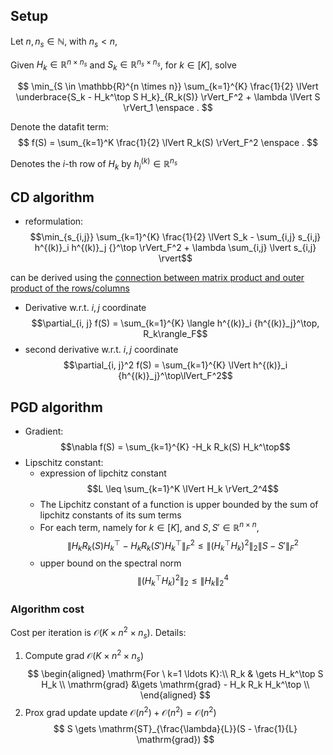 ## Setup

Let $n, n_s \in \mathbb{N}$, with $n_s < n$,

Given $H_k \in \mathbb{R}^{n \times n_s}$ and $S_k \in \mathbb{R}^{n_s \times n_s}$, for $k \in [K]$, solve

$$
\min_{S \in \mathbb{R}^{n \times n}} \sum_{k=1}^{K} \frac{1}{2} \lVert  \underbrace{S_k - H_k^\top S H_k}_{R_k(S)} \rVert_F^2 + \lambda \lVert S \rVert_1
\enspace .
$$

Denote the datafit term:
$$
f(S) = \sum_{k=1}^K \frac{1}{2} \lVert R_k(S) \rVert_F^2
\enspace .
$$

Denotes the $i$-th row of $H_k$ by $h^{(k)}_i \in \mathbb{R}^{n_s}$

## CD algorithm

- reformulation:
$$\min_{s_{i,j}} \sum_{k=1}^{K} \frac{1}{2} \lVert S_k - \sum_{i,j} s_{i,j} h^{(k)}_i h^{(k)}_j {}^\top \rVert_F^2 + \lambda \sum_{i,j} \lvert s_{i,j} \rvert$$

can be derived using the [connection between matrix product and outer product of the rows/columns](https://math.stackexchange.com/questions/2335457/matrix-at-a-as-sum-of-outer-products)

- Derivative w.r.t. $i,j$ coordinate
$$\partial_{i, j} f(S) = \sum_{k=1}^{K} \langle h^{(k)}_i {h^{(k)}_j}^\top, R_k\rangle_F$$
- second derivative w.r.t. $i,j$ coordinate
$$\partial_{i, j}^2 f(S) = \sum_{k=1}^{K} \lVert h^{(k)}_i {h^{(k)}_j}^\top\lVert_F^2$$


##  PGD algorithm

- Gradient: $$\nabla f(S) = \sum_{k=1}^{K} -H_k R_k(S) H_k^\top$$
- Lipschitz constant:
    * expression of lipchitz constant
    $$L \leq \sum_{k=1}^K  \lVert H_k \rVert_2^4$$
    * The Lipchitz constant of a function is upper bounded by the sum of lipchitz constants of its sum terms
    * For each term, namely for $k \in [K]$, and $S, S' \in \mathbb{R}^{n \times n}$,
    $$\lVert H_k R_k(S) H_k^\top - H_k R_k(S') H_k^\top \rVert_F^2 \leq \lVert (H_k^\top H_k)^2 \rVert_2 \lVert S - S' \rVert_F^2$$
    * upper bound on the spectral norm
    $$\lVert (H_k^\top H_k)^2 \rVert_2 \leq \lVert H_k \rVert_2^4$$

### Algorithm cost
Cost per iteration is $\mathcal{O}(K \times n^2 \times n_s)$.
Details:
1. Compute grad $\mathcal{O}(K \times n^2 \times n_s)$
$$
\begin{aligned}
\mathrm{For \ k=1 \ldots K}:\\
R_k & \gets H_k^\top S H_k \\  
\mathrm{grad} &\gets \mathrm{grad} - H_k R_k H_k^\top  \\
\end{aligned}
$$
2. Prox grad update update $\mathcal{O}(n^2) + \mathcal{O}(n^2) = \mathcal{O}(n^2)$
$$
S \gets \mathrm{ST}_{\frac{\lambda}{L}}(S - \frac{1}{L} \mathrm{grad})
$$